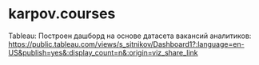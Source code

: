 # karpov.courses
Tableau:
Построен дашборд на основе датасета вакансий аналитиков:
https://public.tableau.com/views/s_sitnikov/Dashboard1?:language=en-US&publish=yes&:display_count=n&:origin=viz_share_link
